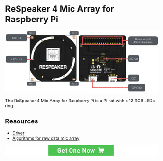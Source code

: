 # ReSpeaker 4 Mic Array for Raspberry Pi

![](assets/images/4_mic_array.jpg)

The ReSpeaker 4 Mic Array for Raspberry Pi is a Pi hat with a 12 RGB LEDs ring. 

## Resources
+ [Driver](https://github.com/respeaker/seeed-voicecard)
+ [Algorithms for raw data mic array](https://github.com/respeaker/mic_array)

[![Get One](assets/images/get_one.png)](https://www.seeedstudio.com/ReSpeaker-4-Mic-Array-for-Raspberry-Pi-p-2941.html)

